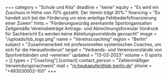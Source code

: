 +++
category = "Schule und Kita"
deadline = "keine"
equity = "Es wird ein Zuschuss in Höhe von 70% gezahlt. Der Verein trägt 30%."
financing = "Es handelt sich bei der Förderung um eine anteilige Fehlbedarfsfinanzierung einer Zuwen"
hints = "Förderungswürdig anerkannte Sportorganisation Zeitgemäße Vereinsbeiträge Antrags- und Abrechnungsformular Vordruck für Sachbericht Es werden keine Abteilungsvorstände gecoacht"
image = "/uploads/lsb_logo.png"
name = "Vereinscoaching"
region = "Berlin"
subject = "Zusammenarbeit mit professionellen systemischen Coaches, um sich für die Herausforderun"
target = "Verbands- und Vereinsvorstände von Sportverbänden und -vereinen"
updated = "13-03-2023"
volume = 0
sports = []
types = ["Coaching"]
[contact]
contact_person = "Zahlenmäßiger Verwendungsnachweis"
mail = "m.heukaeufer@lsb-berlin.de"
phone = "+493030002–100"
+++